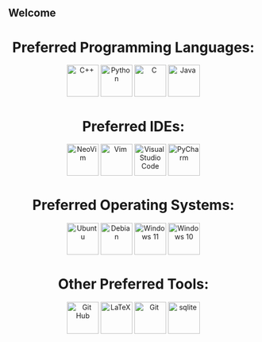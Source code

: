 ## Welcome

<h1 align="center">
Preferred Programming Languages:
</h1>
<p align="center">
<img src="https://cdn.jsdelivr.net/gh/devicons/devicon/icons/cplusplus/cplusplus-original.svg" alt="C++" width="64" heigth="64"/>
<img src="https://cdn.jsdelivr.net/gh/devicons/devicon/icons/python/python-original.svg" alt="Python" width="64" heigth="64"/>
<img src="https://cdn.jsdelivr.net/gh/devicons/devicon/icons/c/c-original.svg" alt="C" width="64" heigth="64"/>
<img src="https://cdn.jsdelivr.net/gh/devicons/devicon/icons/java/java-original.svg" alt="Java" width="64" heigth="64"/>
</p>

<h1 align="center">
Preferred IDEs:
</h1>
<p align="center">
<img src="https://cdn.jsdelivr.net/gh/devicons/devicon/icons/neovim/neovim-original.svg" alt="NeoVim" width="64" heigth="64"/>
<img src="https://cdn.jsdelivr.net/gh/devicons/devicon/icons/vim/vim-original.svg" alt="Vim" width="64" heigth="64"/>
<img src="https://cdn.jsdelivr.net/gh/devicons/devicon/icons/vscode/vscode-original.svg" alt="Visual Studio Code" width="64" heigth="64"/>
<img src="https://cdn.jsdelivr.net/gh/devicons/devicon/icons/pycharm/pycharm-original.svg" alt="PyCharm" width="64" heigth="64"/>
</p>

<h1 align="center">
Preferred Operating Systems:
</h1>
<p align="center">
<img src="https://cdn.jsdelivr.net/gh/devicons/devicon/icons/ubuntu/ubuntu-original.svg" alt="Ubuntu" width="64" heigth="64"/>
<img src="https://cdn.jsdelivr.net/gh/devicons/devicon/icons/debian/debian-original.svg" alt="Debian" width="64" heigth="64"/>
<img src="https://cdn.jsdelivr.net/gh/devicons/devicon/icons/windows11/windows11-original.svg" alt="Windows 11" width="64" heigth="64"/>
<img src="https://cdn.jsdelivr.net/gh/devicons/devicon/icons/windows8/windows8-original.svg" alt="Windows 10" width="64" heigth="64"/>
</p>

<h1 align="center">
Other Preferred Tools:
</h1>
<p align="center">
<img src="https://cdn.jsdelivr.net/gh/devicons/devicon/icons/github/github-original.svg" alt="Git Hub" width="64" heigth="64"/>
<img src="https://cdn.jsdelivr.net/gh/devicons/devicon/icons/latex/latex-original.svg" alt="LaTeX" width="64" heigth="64"/>
<img src="https://cdn.jsdelivr.net/gh/devicons/devicon/icons/git/git-original.svg" alt="Git" width="64" heigth="64"/>
<img src="https://cdn.jsdelivr.net/gh/devicons/devicon/icons/sqlite/sqlite-original.svg" alt="sqlite" width="64" heigth="64"/>
</p>
